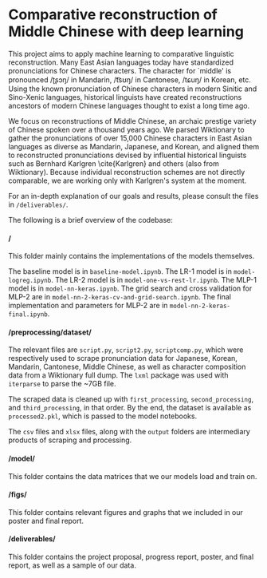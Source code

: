 # Comparative reconstruction of Middle Chinese with deep learning
This project aims to apply machine learning to comparative linguistic reconstruction. Many East Asian languages today have standardized pronunciations for Chinese characters. The character for `middle' is pronounced /ʈʂɔŋ/ in Mandarin, /t͡sʊŋ/ in Cantonese, /tɕuŋ/ in Korean, etc. Using the known pronunciation of Chinese characters in modern Sinitic and Sino-Xenic languages, historical linguists have created reconstructions ancestors of modern Chinese languages thought to exist a long time ago.

We focus on reconstructions of Middle Chinese, an archaic prestige variety of Chinese spoken over a thousand years ago. We parsed Wiktionary to gather the pronunciations of over 15,000 Chinese characters in East Asian languages as diverse as Mandarin, Japanese, and Korean, and aligned them to reconstructed pronunciations devised by influential historical linguists such as Bernhard Karlgren \cite{Karlgren} and others (also from Wiktionary). Because individual reconstruction schemes are not directly comparable, we are working only with Karlgren's system at the moment. 

For an in-depth explanation of our goals and results, please consult the files in `/deliverables/`.

The following is a brief overview of the codebase:

#### /

This folder mainly contains the implementations of the models themselves.

The baseline model is in `baseline-model.ipynb`. The LR-1 model is in `model-logreg.ipynb`. The LR-2 model is in `model-one-vs-rest-lr.ipynb`. The MLP-1 model is in `model-nn-keras.ipynb`. The grid search and cross validation for MLP-2 are in `model-nn-2-keras-cv-and-grid-search.ipynb`. The final implementation and parameters for MLP-2 are in `model-nn-2-keras-final.ipynb`. 

#### /preprocessing/dataset/

The relevant files are `script.py`, `script2.py`, `scriptcomp.py`, which were respectively used to scrape pronunciation data for Japanese, Korean, Mandarin, Cantonese, Middle Chinese, as well as character composition data from a Wiktionary full dump. The `lxml` package was used with `iterparse` to parse the ~7GB file.

The scraped data is cleaned up with `first_processing`, `second_processing`, and `third_processing`, in that order. By the end, the dataset is available as `processed2.pkl`, which is passed to the model notebooks.

The `csv` files and `xlsx` files, along with the `output` folders are intermediary products of scraping and processing.

#### /model/

This folder contains the data matrices that we our models load and train on.

#### /figs/

This folder contains relevant figures and graphs that we included in our poster and final report.

#### /deliverables/

This folder contains the project proposal, progress report, poster, and final report, as well as a sample of our data.
